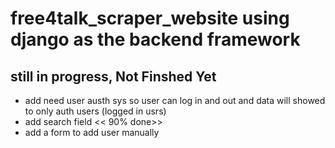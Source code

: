 # free4talk_scraper_website using django as the backend framework

## still in progress, Not Finshed Yet 
- add need user austh sys so user can log in and out and data will showed to only auth users (logged in usrs)
- add search field << 90% done>>
- add a form to add user manually
 